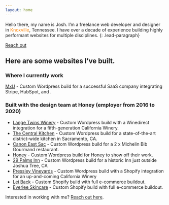 ```yaml
---
layout: home
---
```

Hello there, my name is Josh. I’m a freelance web developer and designer in <span style="color:#ff8200;">Knoxville</span>, Tennessee. I have over a decade of experience building highly performant websites for multiple disciplines.
{: .lead-paragraph}

[Reach out](mailto:hello@joshre.com)

## Here are some websites I’ve built.

### Where I currently work
[MxU](https://getmxu.com/features) - Custom Wordpress build for a successful SaaS company integrating Stripe, HubSpot, and .

### Built with the design team at Honey (employer from 2016 to 2020)
* [Lange Twins Winery](https://langetwins.com/) - Custom Wordpress build with a Winedirect integration for a fifth-generation California Winery.
* [The Central Kitchen](https://thecentralkitchen.org/) - Custom Wordpress build for a state-of-the-art district-wide kitchen in Sacramento, CA.
* [Canon East Sac](https://canoneastsac.com/) - Custom Wordpress build for a 2 x Michelin Bib Gourmand restaurant.
* [Honey](https://workbyhoney.com/) - Custom Wordpress build for Honey to show off their work.
* [29 Palms Inn](https://29palmsinn.com/) - Custom Wordpress build for a historic Inn just outside Joshua Tree, CA
* [Pressley Vineyards](https://pressleyvineyards.com/) - Custom Wordpress build with a Shopify integration for an up-and-coming California Winery
* [Lei Back](https://drinkleiback.com/) - Custom Shopify build with full e-commerce buildout.
* [Everlee Skincare](https://everleeskincare.shop/) - Custom Shopify build with full e-commerce buildout.

Interested in working with me? [Reach out here](mailto:hello@joshre.com).
